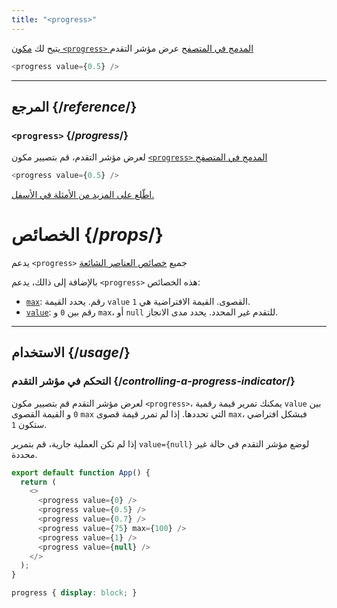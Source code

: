 ```yaml
---
title: "<progress>"
---
```


<Intro>

يتيح لك [مكون `<progress>` المدمج في المتصفح](https://developer.mozilla.org/en-US/docs/Web/HTML/Element/progress) عرض مؤشر التقدم

```js
<progress value={0.5} />
```

</Intro>

<InlineToc />

---

## المرجع {/*reference*/}

### `<progress>` {/*progress*/}

لعرض مؤشر التقدم، قم بتصيير مكون [`<progress>` المدمج في المتصفح ](https://developer.mozilla.org/en-US/docs/Web/HTML/Element/progress) 

```js
<progress value={0.5} />
```

[اطّلع على المزيد من الأمثلة في الأسفل.](#usage)

#  الخصائص {/*props*/}

يدعم `<progress>` جميع  [خصائص العناصر الشائعة](/reference/react-dom/components/common#props)

بالإضافة إلى ذالك، يدعم `<progress>` هذه الخصائص:

* [`max`](https://developer.mozilla.org/en-US/docs/Web/HTML/Element/progress#attr-max): رقم. يحدد القيمة `value` القصوى. القيمة الافتراضية هي `1`.
* [`value`](https://developer.mozilla.org/en-US/docs/Web/HTML/Element/progress#attr-value): رقم بين `0` و `max`، أو `null` للتقدم غير المحدد. يحدد مدى الانجاز.

---

## الاستخدام {/*usage*/}

### التحكم في مؤشر التقدم {/*controlling-a-progress-indicator*/}

لعرض مؤشر التقدم قم بتصيير مكون `<progress>`، يمكنك تمرير قيمة رقمية `value` بين `0` و القيمة القصوى `max` التي تحددها. إذا لم تمرر قيمة قصوى `max`، فبشكل افتراضي ستكون `1`.

إذا لم تكن العملية جارية، قم بتمرير `value={null}` لوضع مؤشر التقدم في حالة غير محددة.

<Sandpack>

```js
export default function App() {
  return (
    <>
      <progress value={0} />
      <progress value={0.5} />
      <progress value={0.7} />
      <progress value={75} max={100} />
      <progress value={1} />
      <progress value={null} />
    </>
  );
}
```

```css
progress { display: block; }
```

</Sandpack>

